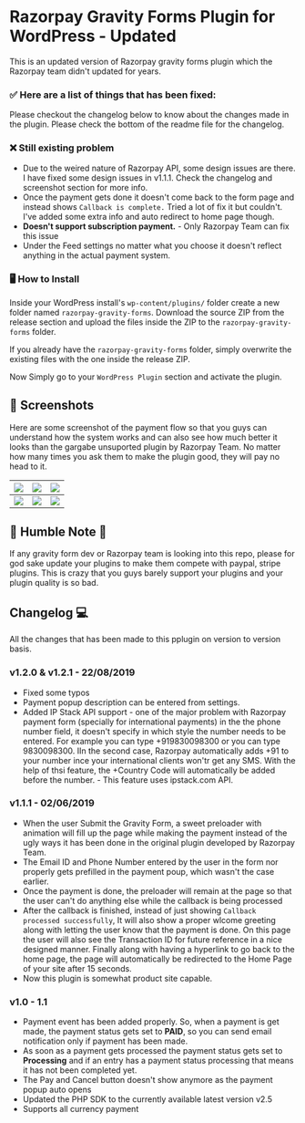 # Razorpay Gravity Forms Plugin for WordPress - Updated
This is an updated version of Razorpay gravity forms plugin which the Razorpay team didn't updated for years.

### ✅ Here are a list of things that has been fixed:
Please checkout the changelog below to know about the changes made in the plugin. Please check the bottom of the readme file for the changelog.

### ❌ Still existing problem
* Due to the weired nature of Razorpay API, some design issues are there. I have fixed some design issues in v1.1.1. Check the changelog and screenshot section for more info.
* Once the payment gets done it doesn't come back to the form page and instead shows `Callback is complete.` Tried a lot of fix it but couldn't. I've added some extra info and auto redirect to home page though.
* **Doesn't support subscription payment.** - Only Razorpay Team can fix this issue
* Under the Feed settings no matter what you choose it doesn't reflect anything in the actual payment system.

### 🖥 How to Install
Inside your WordPress install's `wp-content/plugins/` folder create a new folder named `razorpay-gravity-forms`. Download the source ZIP from the release section and upload the files inside the ZIP to the `razorpay-gravity-forms` folder.

If you already have the `razorpay-gravity-forms` folder, simply overwrite the existing files with the one inside the release ZIP.

Now Simply go to your `WordPress Plugin` section and activate the plugin.

## 📸 Screenshots
Here are some screenshot of the payment flow so that you guys can understand how the system works and can also see how much better it looks than the gargabe unsuported plugin by Razorpay Team. No matter how many times you ask them to make the plugin good, they will pay no head to it.

| <img src="https://i.imgur.com/YFOUjZ4.jpg"> | <img src="https://i.imgur.com/hW9KeGV.jpg"> | <img src="https://i.imgur.com/WlmPh9I.jpg"> |
|:-------------------------:|:-------------------------:|:-------------------------:|
|<img src="https://i.imgur.com/WxL0iOv.jpg"> | <img src="https://i.imgur.com/aVgB9KT.jpg">| <img src="https://i.imgur.com/qjotdf6.jpg?1"> |

## 🙏 Humble Note 🙏
If any gravity form dev or Razorpay team is looking into this repo, please for god sake update your plugins to make them compete with paypal, stripe plugins. This is crazy that you guys barely support your plugins and your plugin quality is so bad.

## Changelog 💻
All the changes that has been made to this pplugin on version to version basis.

### v1.2.0 & v1.2.1 - 22/08/2019
* Fixed some typos
* Payment popup description can be entered from settings.
* Added IP Stack API support - one of the major problem with Razorpay payment form (specially for international payments) in the the phone number field, it doesn't specify in which style the number needs to be entered. For example you can type +919830098300 or you can type 9830098300. IIn the second case,  Razorpay automatically adds +91 to your number ince your international clients won'tr get any SMS. With the help of thsi feature, the +Country Code will automatically be added before the number. - This feature uses ipstack.com API.

### v1.1.1 - 02/06/2019
* When the user Submit the Gravity Form, a sweet preloader with animation will fill up the page while making the payment instead of the ugly ways it has been done in the original plugin developed by Razorpay Team.
* The Email ID and Phone Number entered by the user in the form nor properly gets prefilled in the payment poup, which wasn't the case earlier.
* Once the payment is done, the preloader will remain at the page so that the user can't do anything else while the callback is being processed
* After the callback is finished, instead of just showing `Callback processed successfully`, It will also show a proper wlcome greeting along with letting the user know that the payment is done. On this page the user will also see the Transaction ID for future reference in a nice designed manner. Finally along with having a hyperlink to go back to the home page, the page will automatically be redirected to the Home Page of your site after 15 seconds.
* Now this plugin is somewhat product site capable.

### v1.0 - 1.1
* Payment event has been added properly. So, when a payment is get made, the payment status gets set to **PAID**, so you can send email notification only if payment has been made.
* As soon as a payment gets processed the payment status gets set to **Processing** and if an entry has a payment status processing that means it has not been completed yet.
* The Pay and Cancel button doesn't show anymore as the payment popup auto opens
* Updated the PHP SDK to the currently available latest version v2.5
* Supports all currency payment

